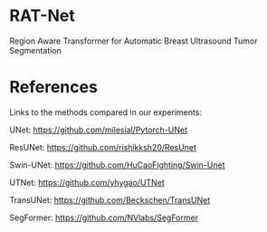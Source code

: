 # RAT-Net
Region Aware Transformer for Automatic Breast Ultrasound Tumor Segmentation

# References
Links to the methods compared in our experiments:

UNet: https://github.com/milesial/Pytorch-UNet

ResUNet: https://github.com/rishikksh20/ResUnet

Swin-UNet: https://github.com/HuCaoFighting/Swin-Unet

UTNet: https://github.com/yhygao/UTNet

TransUNet: https://github.com/Beckschen/TransUNet

SegFormer: https://github.com/NVlabs/SegFormer
